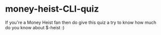 # money-heist-CLI-quiz
If you're a Money Heist fan then do give this quiz a try to know how much do you know about $-heist :)
